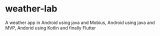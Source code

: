 # weather-lab

A weather app in Android using java and Mobius, Android using java and MVP, Andorid using Kotlin and finally Flutter
